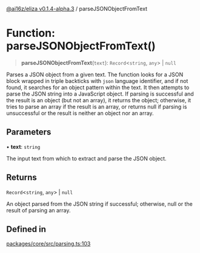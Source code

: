 [@ai16z/eliza v0.1.4-alpha.3](../index.md) / parseJSONObjectFromText

# Function: parseJSONObjectFromText()

> **parseJSONObjectFromText**(`text`): `Record`\<`string`, `any`\> \| `null`

Parses a JSON object from a given text. The function looks for a JSON block wrapped in triple backticks
with `json` language identifier, and if not found, it searches for an object pattern within the text.
It then attempts to parse the JSON string into a JavaScript object. If parsing is successful and the result
is an object (but not an array), it returns the object; otherwise, it tries to parse an array if the result
is an array, or returns null if parsing is unsuccessful or the result is neither an object nor an array.

## Parameters

• **text**: `string`

The input text from which to extract and parse the JSON object.

## Returns

`Record`\<`string`, `any`\> \| `null`

An object parsed from the JSON string if successful; otherwise, null or the result of parsing an array.

## Defined in

[packages/core/src/parsing.ts:103](https://github.com/james-global-liquidity/eliza/blob/main/packages/core/src/parsing.ts#L103)
